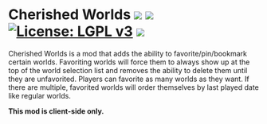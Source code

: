 # Cherished Worlds [![](http://cf.way2muchnoise.eu/versions/cherished-worlds.svg)](https://minecraft.curseforge.com/projects/cherished-worlds) [![](http://cf.way2muchnoise.eu/short_cherished-worlds_downloads.svg)](https://minecraft.curseforge.com/projects/cherished-worlds/files) [![License: LGPL v3](https://img.shields.io/badge/License-LGPL%20v3-blue.svg?&style=flat-square)](https://www.gnu.org/licenses/lgpl-3.0) [![](https://img.shields.io/discord/500852157503766538.svg?color=green&label=Discord&style=flat-square)](https://discord.gg/JWgrdwt)

Cherished Worlds is a mod that adds the ability to favorite/pin/bookmark certain worlds. Favoriting worlds will force them to always show up at the top of the world selection list and removes the ability to delete them until they are unfavorited. Players can favorite as many worlds as they want. If there are multiple, favorited worlds will order themselves by last played date like regular worlds.

**This mod is client-side only.**